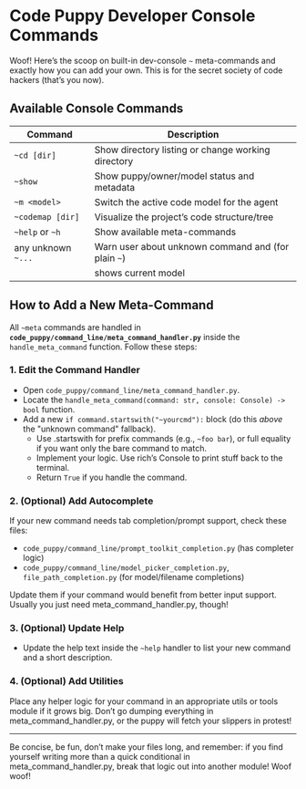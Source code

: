 # Code Puppy Developer Console Commands

Woof! Here’s the scoop on built-in dev-console `~` meta-commands and exactly how you can add your own. This is for the secret society of code hackers (that’s you now).

## Available Console Commands

| Command             | Description                                              |
|---------------------|----------------------------------------------------------|
| `~cd [dir]`         | Show directory listing or change working directory       |
| `~show`             | Show puppy/owner/model status and metadata              |
| `~m <model>`        | Switch the active code model for the agent              |
| `~codemap [dir]`    | Visualize the project’s code structure/tree             |
| `~help` or `~h`     | Show available meta-commands                            |
| any unknown `~...`  | Warn user about unknown command and (for plain `~`)     |
|                     | shows current model                                     |

## How to Add a New Meta-Command

All `~meta` commands are handled in **`code_puppy/command_line/meta_command_handler.py`** inside the `handle_meta_command` function. Follow these steps:

### 1. Edit the Command Handler
- Open `code_puppy/command_line/meta_command_handler.py`.
- Locate the `handle_meta_command(command: str, console: Console) -> bool` function.
- Add a new `if command.startswith("~yourcmd"):` block (do this _above_ the "unknown command" fallback).
    - Use .startswith for prefix commands (e.g., `~foo bar`), or full equality if you want only the bare command to match.
    - Implement your logic. Use rich’s Console to print stuff back to the terminal.
    - Return `True` if you handle the command.

### 2. (Optional) Add Autocomplete
If your new command needs tab completion/prompt support, check these files:
- `code_puppy/command_line/prompt_toolkit_completion.py` (has completer logic)
- `code_puppy/command_line/model_picker_completion.py`, `file_path_completion.py` (for model/filename completions)

Update them if your command would benefit from better input support. Usually you just need meta_command_handler.py, though!

### 3. (Optional) Update Help
- Update the help text inside the `~help` handler to list your new command and a short description.

### 4. (Optional) Add Utilities
Place any helper logic for your command in an appropriate utils or tools module if it grows big. Don’t go dumping everything in meta_command_handler.py, or the puppy will fetch your slippers in protest!


---

Be concise, be fun, don’t make your files long, and remember: if you find yourself writing more than a quick conditional in meta_command_handler.py, break that logic out into another module! Woof woof!
